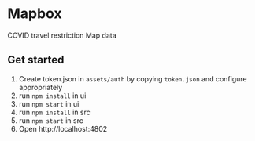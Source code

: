 # Mapbox
COVID travel restriction Map data

## Get started

1. Create token.json in `assets/auth` by copying `token.json` and configure appropriately
1. run `npm install` in ui
1. run `npm start` in ui
1. run `npm install` in src
1. run `npm start` in src
1. Open http://localhost:4802